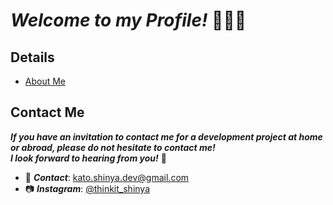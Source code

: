 # **_Welcome to my Profile!_** 👋👨‍💻

## Details

- [About Me](https://github.com/myConsciousness/myConsciousness/blob/master/details/AboutMe.md)

## Contact Me

**_If you have an invitation to contact me for a development project at home or abroad, please do not hesitate to contact me!_** <br>
**_I look forward to hearing from you!_** 🍺

- 📧 **_Contact_**: kato.shinya.dev@gmail.com
- 📷 **_Instagram_**: [@thinkit_shinya](https://www.instagram.com/thinkit_shinya/)
